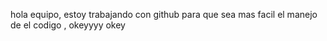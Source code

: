 hola equipo, estoy trabajando con github para que sea mas facil el manejo de el codigo , okeyyyy
okey
